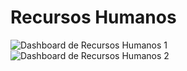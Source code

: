 # Recursos Humanos
![Dashboard de Recursos Humanos 1](https://imgur.com/TCAjKxL.png)
![Dashboard de Recursos Humanos 2](https://imgur.com/1lXpJQf.png)
